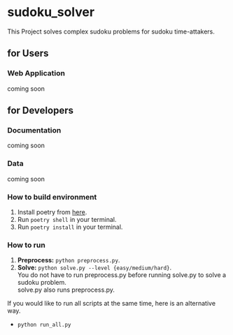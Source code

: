 # sudoku_solver
This Project solves complex sudoku problems for sudoku time-attakers.

## for Users
### Web Application
coming soon

## for Developers
### Documentation
coming soon

### Data
coming soon

### How to build environment
1. Install poetry from [here](https://python-poetry.org/docs/#installation).
2. Run `poetry shell` in your terminal.
3. Run `poetry install` in your terminal.

### How to run
1. **Preprocess:** `python preprocess.py`.  
2. **Solve:** `python solve.py --level {easy/medium/hard}`.  
You do not have to run preprocess.py before running solve.py to solve a sudoku problem.  
solve.py also runs preprocess.py.

If you would like to run all scripts at the same time, here is an alternative way.  
- `python run_all.py`
